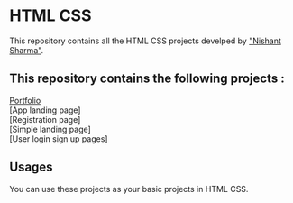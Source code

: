 # HTML CSS

This repository contains all the HTML CSS projects
develped by ["Nishant Sharma"](https://nishantsharma.netlify.app/).

## This repository contains the following projects :

[Portfolio](#Portfolio) <br/>
[App landing page] <br/>
[Registration page] <br/>
[Simple landing page] <br/>
[User login sign up pages]

## Usages

You can use these projects as your basic projects in HTML CSS.
